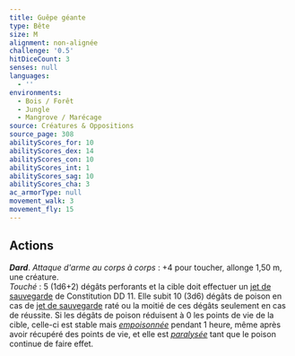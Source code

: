 ```yaml
---
title: Guêpe géante
type: Bête
size: M
alignment: non-alignée
challenge: '0.5'
hitDiceCount: 3
senses: null
languages:
  - ''
environments:
  - Bois / Forêt
  - Jungle
  - Mangrove / Marécage
source: Créatures & Oppositions
source_page: 308
abilityScores_for: 10
abilityScores_dex: 14
abilityScores_con: 10
abilityScores_int: 1
abilityScores_sag: 10
abilityScores_cha: 3
ac_armorType: null
movement_walk: 3
movement_fly: 15
---
```

## Actions
_**Dard**_. _Attaque d'arme au corps à corps_ : +4 pour toucher, allonge 1,50 m, une créature.  
_Touché_ : 5 (1d6+2) dégâts perforants et la cible doit effectuer un [jet de sauvegarde](/utiliser-les-caracteristiques/#jets-de-sauvegarde) de Constitution DD 11. Elle subit 10 (3d6) dégâts de poison en cas de [jet de sauvegarde](/utiliser-les-caracteristiques/#jets-de-sauvegarde) raté ou la moitié de ces dégâts seulement en cas de réussite. Si les dégâts de poison réduisent à 0 les points de vie de la cible, celle-ci est stable mais [_empoisonnée_](/gerer-la-sante-du-personnage/#empoisonne) pendant 1 heure, même après avoir récupéré des points de vie, et elle est [_paralysée_](/gerer-la-sante-du-personnage/#paralyse) tant que le poison continue de faire effet.
